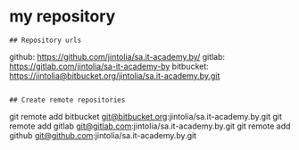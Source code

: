
# my repository
```
## Repository urls

```
github:      <https://github.com/jintolia/sa.it-academy.by/>
gitlab:      <https://gitlab.com/jintolia/sa-it-academy-by>
bitbucket:   <https://jintolia@bitbucket.org/jintolia/sa.it-academy.by.git>

```

## Create remote repositories

```
git remote add bitbucket git@bitbucket.org:jintolia/sa.it-academy.by.git
git remote add gitlab git@gitlab.com:jintolia/sa.it-academy.by.git
git remote add github git@github.com:jintolia/sa.it-academy.by.git

```
